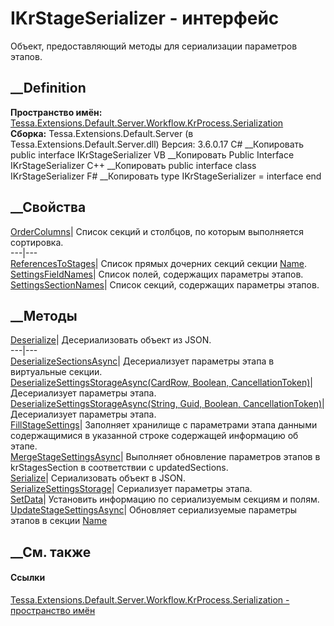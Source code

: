 # IKrStageSerializer - интерфейс
Объект, предоставляющий методы для сериализации параметров этапов.
## __Definition
 **Пространство имён:**
[Tessa.Extensions.Default.Server.Workflow.KrProcess.Serialization](N_Tessa_Extensions_Default_Server_Workflow_KrProcess_Serialization.htm)  
 **Сборка:** Tessa.Extensions.Default.Server (в
Tessa.Extensions.Default.Server.dll) Версия: 3.6.0.17
C# __Копировать
     public interface IKrStageSerializer
VB __Копировать
     Public Interface IKrStageSerializer
C++ __Копировать
     public interface class IKrStageSerializer
F# __Копировать
     type IKrStageSerializer = interface end
##  __Свойства
[OrderColumns](P_Tessa_Extensions_Default_Server_Workflow_KrProcess_Serialization_IKrStageSerializer_OrderColumns.htm)|
Список секций и столбцов, по которым выполняется сортировка.  
---|---  
[ReferencesToStages](P_Tessa_Extensions_Default_Server_Workflow_KrProcess_Serialization_IKrStageSerializer_ReferencesToStages.htm)|
Список прямых дочерних секций секции
[Name](F_Tessa_Extensions_Default_Shared_Workflow_KrProcess_KrConstants_KrStages_Name.htm).  
[SettingsFieldNames](P_Tessa_Extensions_Default_Server_Workflow_KrProcess_Serialization_IKrStageSerializer_SettingsFieldNames.htm)|
Список полей, содержащих параметры этапов.  
[SettingsSectionNames](P_Tessa_Extensions_Default_Server_Workflow_KrProcess_Serialization_IKrStageSerializer_SettingsSectionNames.htm)|
Список секций, содержащих параметры этапов.  
## __Методы
[Deserialize<T>](M_Tessa_Extensions_Default_Server_Workflow_KrProcess_Serialization_IKrStageSerializer_Deserialize__1.htm)|
Десериализовать объект из JSON.  
---|---  
[DeserializeSectionsAsync](M_Tessa_Extensions_Default_Server_Workflow_KrProcess_Serialization_IKrStageSerializer_DeserializeSectionsAsync.htm)|
Десериализует параметры этапа в виртуальные секции.  
[DeserializeSettingsStorageAsync(CardRow, Boolean,
CancellationToken)](M_Tessa_Extensions_Default_Server_Workflow_KrProcess_Serialization_IKrStageSerializer_DeserializeSettingsStorageAsync_1.htm)|
Десериализует параметры этапа.  
[DeserializeSettingsStorageAsync(String, Guid, Boolean,
CancellationToken)](M_Tessa_Extensions_Default_Server_Workflow_KrProcess_Serialization_IKrStageSerializer_DeserializeSettingsStorageAsync.htm)|
Десериализует параметры этапа.  
[FillStageSettings](M_Tessa_Extensions_Default_Server_Workflow_KrProcess_Serialization_IKrStageSerializer_FillStageSettings.htm)|
Заполняет хранилище с параметрами этапа данными содержащимися в указанной
строке содержащей информацию об этапе.  
[MergeStageSettingsAsync](M_Tessa_Extensions_Default_Server_Workflow_KrProcess_Serialization_IKrStageSerializer_MergeStageSettingsAsync.htm)|
Выполняет обновление параметров этапов в krStagesSection в соответствии с
updatedSections.  
[Serialize](M_Tessa_Extensions_Default_Server_Workflow_KrProcess_Serialization_IKrStageSerializer_Serialize.htm)|
Сериализовать объект в JSON.  
[SerializeSettingsStorage](M_Tessa_Extensions_Default_Server_Workflow_KrProcess_Serialization_IKrStageSerializer_SerializeSettingsStorage.htm)|
Сериализует параметры этапа.  
[SetData](M_Tessa_Extensions_Default_Server_Workflow_KrProcess_Serialization_IKrStageSerializer_SetData.htm)|
Установить информацию по сериализуемым секциям и полям.  
[UpdateStageSettingsAsync](M_Tessa_Extensions_Default_Server_Workflow_KrProcess_Serialization_IKrStageSerializer_UpdateStageSettingsAsync.htm)|
Обновляет сериализуемые параметры этапов в секции
[Name](F_Tessa_Extensions_Default_Shared_Workflow_KrProcess_KrConstants_KrStages_Name.htm)  
##  __См. также
#### Ссылки
[Tessa.Extensions.Default.Server.Workflow.KrProcess.Serialization -
пространство
имён](N_Tessa_Extensions_Default_Server_Workflow_KrProcess_Serialization.htm)
